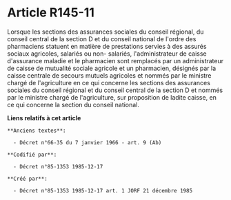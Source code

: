 # Article R145-11

Lorsque les sections des assurances sociales du conseil régional, du conseil central de la section D et du conseil national
de l'ordre des pharmaciens statuent en matière de prestations servies à des assurés sociaux agricoles, salariés ou non-
salariés, l'administrateur de caisse d'assurance maladie et le pharmacien sont remplacés par un administrateur de caisse de
mutualité sociale agricole et un pharmacien, désignés par la caisse centrale de secours mutuels agricoles et nommés par le
ministre chargé de l'agriculture en ce qui concerne les sections des assurances sociales du conseil régional et du conseil
central de la section D et nommés par le ministre chargé de l'agriculture, sur proposition de ladite caisse, en ce qui
concerne la section du conseil national.

**Liens relatifs à cet article**

	**Anciens textes**:

	  - Décret n°66-35 du 7 janvier 1966 - art. 9 (Ab)

	**Codifié par**:

	  - Décret n°85-1353 1985-12-17

	**Créé par**:

	  - Décret n°85-1353 1985-12-17 art. 1 JORF 21 décembre 1985
